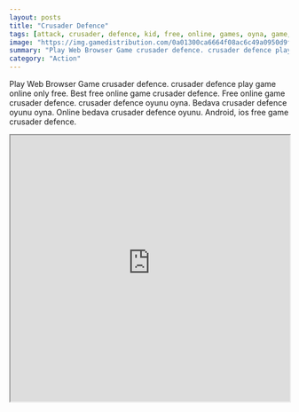 ```yaml
---
layout: posts
title: "Crusader Defence"
tags: [attack, crusader, defence, kid, free, online, games, oyna, game, free, games, play, play, games]
image: "https://img.gamedistribution.com/0a01300ca6664f08ac6c49a0950d9fc3.jpg"
summary: "Play Web Browser Game crusader defence. crusader defence play game online only free. Best free online game crusader defence. Free online game crusader defence. crusader defence oyunu oyna. Bedava crusader defence oyunu oyna. Online bedava crusader defence oyunu. Android, ios free game crusader defence."
category: "Action"
---
```


Play Web Browser Game crusader defence. crusader defence play game online only free. Best free online game crusader defence. Free online game crusader defence. crusader defence oyunu oyna. Bedava crusader defence oyunu oyna. Online bedava crusader defence oyunu. Android, ios free game crusader defence.

<iframe width="100%" height="480px;" src="https://html5.gamedistribution.com/0a01300ca6664f08ac6c49a0950d9fc3/"></iframe>